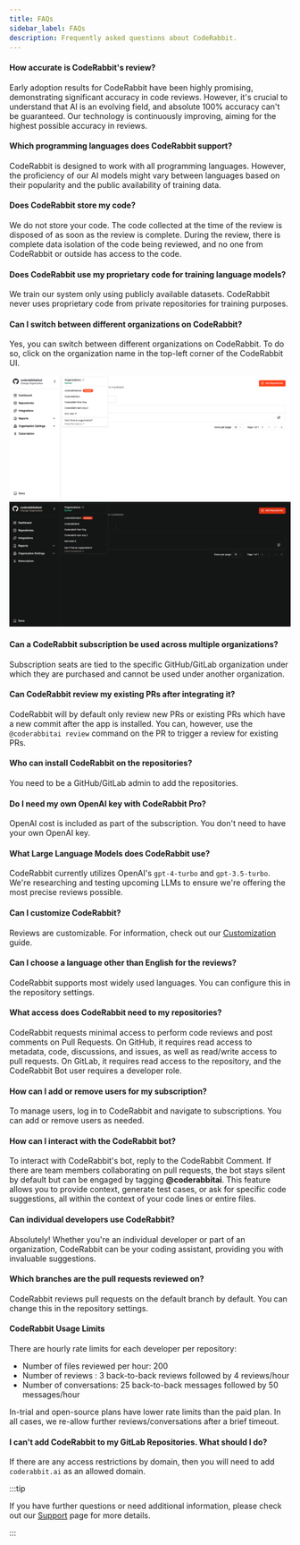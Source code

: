 ```yaml
---
title: FAQs
sidebar_label: FAQs
description: Frequently asked questions about CodeRabbit.
---
```


#### How accurate is CodeRabbit's review?

Early adoption results for CodeRabbit have been highly promising, demonstrating
significant accuracy in code reviews. However, it's crucial to understand that
AI is an evolving field, and absolute 100% accuracy can't be guaranteed. Our
technology is continuously improving, aiming for the highest possible accuracy
in reviews.

#### Which programming languages does CodeRabbit support?

CodeRabbit is designed to work with all programming languages. However, the
proficiency of our AI models might vary between languages based on their
popularity and the public availability of training data.

#### Does CodeRabbit store my code?

We do not store your code. The code collected at the time of the review is
disposed of as soon as the review is complete. During the review, there is
complete data isolation of the code being reviewed, and no one from CodeRabbit
or outside has access to the code.

#### Does CodeRabbit use my proprietary code for training language models?

We train our system only using publicly available datasets. CodeRabbit never
uses proprietary code from private repositories for training purposes.

#### Can I switch between different organizations on CodeRabbit?

Yes, you can switch between different organizations on CodeRabbit. To do so,
click on the organization name in the top-left corner of the CodeRabbit UI.

![Switch Organizations](./images/cr_support_orgs_light.png#gh-light-mode-only)
![Switch Organizations](./images/cr_support_orgs_dark.png#gh-dark-mode-only)

#### Can a CodeRabbit subscription be used across multiple organizations?

Subscription seats are tied to the specific GitHub/GitLab organization under
which they are purchased and cannot be used under another organization.

#### Can CodeRabbit review my existing PRs after integrating it?

CodeRabbit will by default only review new PRs or existing PRs which have a new
commit after the app is installed. You can, however, use the
`@coderabbitai review` command on the PR to trigger a review for existing PRs.

#### Who can install CodeRabbit on the repositories?

You need to be a GitHub/GitLab admin to add the repositories.

#### Do I need my own OpenAI key with CodeRabbit Pro?

OpenAI cost is included as part of the subscription. You don't need to have your
own OpenAI key.

#### What Large Language Models does CodeRabbit use?

CodeRabbit currently utilizes OpenAI's `gpt-4-turbo` and `gpt-3.5-turbo`. We're
researching and testing upcoming LLMs to ensure we're offering the most precise
reviews possible.

#### Can I customize CodeRabbit?

Reviews are customizable. For information, check out our
[Customization](../guides/review-instructions.md) guide.

#### Can I choose a language other than English for the reviews?

CodeRabbit supports most widely used languages. You can configure this in the
repository settings.

#### What access does CodeRabbit need to my repositories?

CodeRabbit requests minimal access to perform code reviews and post comments on
Pull Requests. On GitHub, it requires read access to metadata, code,
discussions, and issues, as well as read/write access to pull requests. On
GitLab, it requires read access to the repository, and the CodeRabbit Bot user
requires a developer role.

#### How can I add or remove users for my subscription?

To manage users, log in to CodeRabbit and navigate to subscriptions. You can add
or remove users as needed.

#### How can I interact with the CodeRabbit bot?

To interact with CodeRabbit's bot, reply to the CodeRabbit Comment. If there are
team members collaborating on pull requests, the bot stays silent by default but
can be engaged by tagging **@coderabbitai**. This feature allows you to provide
context, generate test cases, or ask for specific code suggestions, all within
the context of your code lines or entire files.

#### Can individual developers use CodeRabbit?

Absolutely! Whether you're an individual developer or part of an organization,
CodeRabbit can be your coding assistant, providing you with invaluable
suggestions.

#### Which branches are the pull requests reviewed on?

CodeRabbit reviews pull requests on the default branch by default. You can
change this in the repository settings.

#### CodeRabbit Usage Limits

There are hourly rate limits for each developer per repository:

- Number of files reviewed per hour: 200
- Number of reviews : 3 back-to-back reviews followed by 4 reviews/hour
- Number of conversations: 25 back-to-back messages followed by 50 messages/hour

In-trial and open-source plans have lower rate limits than the paid plan. In all
cases, we re-allow further reviews/conversations after a brief timeout.

#### I can't add CodeRabbit to my GitLab Repositories. What should I do?

If there are any access restrictions by domain, then you will need to add
`coderabbit.ai` as an allowed domain.

:::tip

If you have further questions or need additional information, please check out
our [Support](../about/support.md) page for more details.

:::

